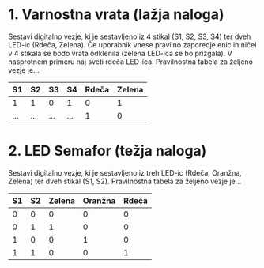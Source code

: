 
# 1. Varnostna vrata (lažja naloga)
Sestavi digitalno vezje, ki je sestavljeno iz 4 stikal (S1, S2, S3, S4) ter dveh LED-ic (Rdeča, Zelena).
Če uporabnik vnese pravilno zaporedje enic in ničel v 4 stikala se bodo vrata odklenila (zelena LED-ica se bo prižgala).
V nasprotnem primeru naj sveti rdeča LED-ica.
Pravilnostna tabela za željeno vezje je...

| S1  | S2  | S3  | S4  | Rdeča | Zelena |
|-----|-----|-----|-----|-------|--------|
| 1   | 1   | 0   | 1   | 0     | 1      |
| ... | ... | ... | ... | 1     | 0      |

# 2. LED Semafor (težja naloga)
Sestavi digitalno vezje, ki je sestavljeno iz treh LED-ic (Rdeča, Oranžna, Zelena) ter dveh stikal (S1, S2).
Pravilnostna tabela za željeno vezje je...

| S1 | S2 | Zelena | Oranžna | Rdeča |
|----|----|--------|---------|-------|
| 0  | 0  | 0      | 0       | 0     |
| 0  | 1  | 1      | 0       | 0     |
| 1  | 0  | 0      | 1       | 0     |
| 1  | 1  | 0      | 0       | 1     |
